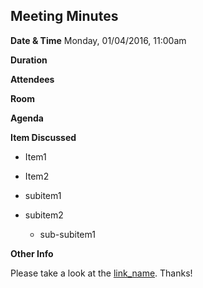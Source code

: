 Meeting Minutes
-------------------------

**Date & Time**     Monday, 01/04/2016, 11:00am

**Duration**

**Attendees**

**Room**

**Agenda**

**Item Discussed**

- Item1

- Item2
 - subitem1
 - subitem2
    - sub-subitem1


**Other Info**




Please take a look at the [link_name][1]. Thanks!

[1]: https://github.com
